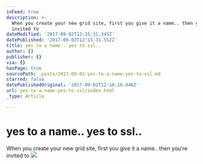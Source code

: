 ```yaml
---
inFeed: true
description: >-
  When you create your new grid site, first you give it a name.. then you’re
  invited to
dateModified: '2017-09-02T12:15:31.345Z'
datePublished: '2017-09-02T12:15:31.552Z'
title: yes to a name.. yes to ssl..
author: []
publisher: {}
via: {}
hasPage: true
sourcePath: _posts/2017-09-02-yes-to-a-name-yes-to-ssl.md
starred: false
datePublishedOriginal: '2017-09-02T12:10:10.446Z'
url: yes-to-a-name-yes-to-ssl/index.html
_type: Article

---
```

# yes to a name.. yes to ssl..

When you create your new grid site, first you give it a name.. then you're invited to
![](https://the-grid-user-content.s3-us-west-2.amazonaws.com/33b4b5a1-16bc-4fca-9ee0-8d31c8a7896d.jpg)
